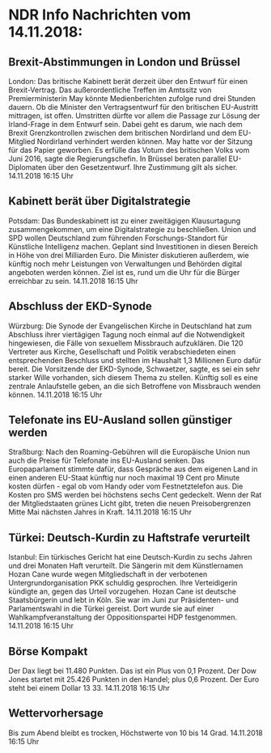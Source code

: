 # NDR Info Nachrichten vom 14.11.2018:


## Brexit-Abstimmungen in London und Brüssel
London: Das britische Kabinett berät derzeit über den Entwurf für einen Brexit-Vertrag. Das außerordentliche Treffen im Amtssitz von Premierministerin May könnte Medienberichten zufolge rund drei Stunden dauern. Ob die Minister den Vertragsentwurf für den britischen EU-Austritt mittragen, ist offen. Umstritten dürfte vor allem die Passage zur Lösung der Irland-Frage in dem Entwurf sein. Dabei geht es darum, wie nach dem Brexit Grenzkontrollen zwischen dem britischen Nordirland und dem EU-Mitglied Nordirland verhindert werden können. May hatte vor der Sitzung für das Papier geworben. Es erfülle das Votum des britischen Volks vom Juni 2016, sagte die Regierungschefin. In Brüssel beraten parallel EU-Diplomaten über den Gesetzentwurf. Ihre Zustimmung gilt als sicher. 14.11.2018 16:15 Uhr 

## Kabinett berät über Digitalstrategie
Potsdam: Das Bundeskabinett ist zu einer zweitägigen Klausurtagung zusammengekommen, um eine Digitalstrategie zu beschließen. Union und SPD wollen Deutschland zum führenden Forschungs-Standort für Künstliche Intelligenz machen. Geplant sind Investitionen in diesen Bereich in Höhe von drei Milliarden Euro. Die Minister diskutieren außerdem, wie künftig noch mehr Leistungen von Verwaltungen und Behörden digital angeboten werden können. Ziel ist es, rund um die Uhr für die Bürger erreichbar zu sein. 14.11.2018 16:15 Uhr 

## Abschluss der EKD-Synode
Würzburg: Die Synode der Evangelischen Kirche in Deutschland hat zum Abschluss ihrer viertägigen Tagung noch einmal auf die Notwendigkeit hingewiesen, die Fälle von sexuellem Missbrauch aufzuklären. Die 120 Vertreter aus Kirche, Gesellschaft und Politik verabschiedeten einen entsprechenden Beschluss und stellten im Haushalt 1,3 Millionen Euro dafür bereit. Die Vorsitzende der EKD-Synode, Schwaetzer, sagte, es sei ein sehr starker Wille vorhanden, sich diesem Thema zu stellen. Künftig soll es eine zentrale Anlaufstelle geben, an die sich Betroffene von Missbrauch wenden können. 14.11.2018 16:15 Uhr 

## Telefonate ins EU-Ausland sollen günstiger werden
Straßburg: Nach den Roaming-Gebühren will die Europäische Union nun auch die Preise für Telefonate ins EU-Ausland senken. Das Europaparlament stimmte dafür, dass Gespräche aus dem eigenen Land in einen anderen EU-Staat künftig nur noch maximal 19 Cent pro Minute kosten dürfen - egal ob vom Handy oder vom Festnetztelefon aus. Die Kosten pro SMS werden bei höchstens sechs Cent gedeckelt. Wenn der Rat der Mitgliedstaaten grünes Licht gibt, treten die neuen Preisobergrenzen Mitte Mai nächsten Jahres in Kraft. 14.11.2018 16:15 Uhr 

## Türkei: Deutsch-Kurdin zu Haftstrafe verurteilt
Istanbul: Ein türkisches Gericht hat eine Deutsch-Kurdin zu sechs Jahren und drei Monaten Haft verurteilt. Die Sängerin mit dem Künstlernamen Hozan Cane wurde wegen Mitgliedschaft in der verbotenen Untergrundorganisation PKK schuldig gesprochen. Ihre Verteidigerin kündigte an, gegen das Urteil vorzugehen. Hozan Cane ist deutsche Staatsbürgerin und lebt in Köln. Sie war im Juni zur Präsidenten- und Parlamentswahl in die Türkei gereist. Dort wurde sie auf einer Wahlkampfveranstaltung der Oppositionspartei HDP festgenommen. 14.11.2018 16:15 Uhr 

## Börse Kompakt
Der Dax liegt bei 11.480 Punkten. Das ist ein Plus  von 0,1 Prozent. Der Dow Jones startet mit 25.426 Punkten in den Handel; plus 0,6 Prozent. Der Euro steht bei einem Dollar 13 33. 14.11.2018 16:15 Uhr 

## Wettervorhersage
Bis zum Abend bleibt es trocken, Höchstwerte von 10 bis 14 Grad. 14.11.2018 16:15 Uhr 
